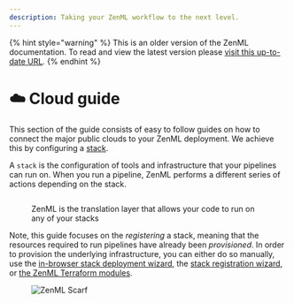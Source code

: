 ```yaml
---
description: Taking your ZenML workflow to the next level.
---
```


{% hint style="warning" %}
This is an older version of the ZenML documentation. To read and view the latest version please [visit this up-to-date URL](https://docs.zenml.io).
{% endhint %}


# ☁️ Cloud guide

This section of the guide consists of easy to follow guides on how to connect the major public clouds to your ZenML deployment. We achieve this by configuring a [stack](../production-guide/understand-stacks.md).

A `stack` is the configuration of tools and infrastructure that your pipelines can run on. When you run a pipeline, ZenML performs a different series of actions depending on the stack.

<figure><img src="../../.gitbook/assets/vpc_zenml.png" alt=""><figcaption><p>ZenML is the translation layer that allows your code to run on any of your stacks</p></figcaption></figure>

Note, this guide focuses on the *registering* a stack, meaning that the resources required to run pipelines have already been *provisioned*. In order to provision the underlying infrastructure, you can either do so manually, use the [in-browser stack deployment wizard](../../how-to/infrastructure-deployment/stack-deployment/deploy-a-cloud-stack.md), the [stack registration wizard](../../how-to/infrastructure-deployment/stack-deployment/register-a-cloud-stack.md),
or [the ZenML Terraform modules](../../how-to/infrastructure-deployment/stack-deployment/deploy-a-cloud-stack-with-terraform.md).

<!-- For scarf -->
<figure><img alt="ZenML Scarf" referrerpolicy="no-referrer-when-downgrade" src="https://static.scarf.sh/a.png?x-pxid=f0b4f458-0a54-4fcd-aa95-d5ee424815bc" /></figure>
